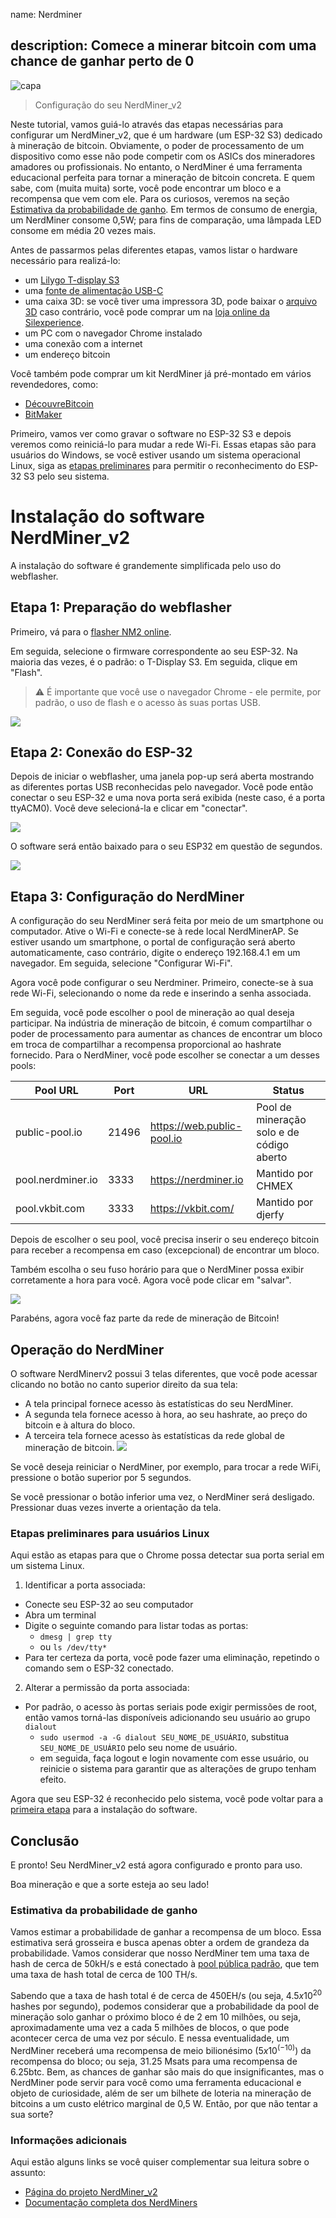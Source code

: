 name: Nerdminer

## description: Comece a minerar bitcoin com uma chance de ganhar perto de 0

![capa](assets/cover.jpeg)

> Configuração do seu NerdMiner_v2

Neste tutorial, vamos guiá-lo através das etapas necessárias para configurar um NerdMiner_v2, que é um hardware (um ESP-32 S3) dedicado à mineração de bitcoin.
Obviamente, o poder de processamento de um dispositivo como esse não pode competir com os ASICs dos mineradores amadores ou profissionais. No entanto, o NerdMiner é uma ferramenta educacional perfeita para tornar a mineração de bitcoin concreta. E quem sabe, com (muita muita) sorte, você pode encontrar um bloco e a recompensa que vem com ele. Para os curiosos, veremos na seção [Estimativa da probabilidade de ganho](#estimativa-da-probabilidade-de-ganho). Em termos de consumo de energia, um NerdMiner consome 0,5W; para fins de comparação, uma lâmpada LED consome em média 20 vezes mais.

Antes de passarmos pelas diferentes etapas, vamos listar o hardware necessário para realizá-lo:

- um [Lilygo T-display S3](https://lilygo.cc/products/t-display-s3)
- uma [fonte de alimentação USB-C](https://amzn.eu/d/gIOot90)
- uma caixa 3D: se você tiver uma impressora 3D, pode baixar o [arquivo 3D](https://www.printables.com/model/501547-nerdminer-v2-click-case-w-buttons) caso contrário, você pode comprar um na [loja online da Silexperience](https://silexperience.company.site/NerdMiner_V2-p544379757).
- um PC com o navegador Chrome instalado
- uma conexão com a internet
- um endereço bitcoin

Você também pode comprar um kit NerdMiner já pré-montado em vários revendedores, como:

- [DécouvreBitcoin](https://shop.decouvrebitcoin.com/products/nerd-miner?_pos=1&_psq=nerd&_ss=e&_v=1.0)
- [BitMaker](https://bitronics.store/shop/)

Primeiro, vamos ver como gravar o software no ESP-32 S3 e depois veremos como reiniciá-lo para mudar a rede Wi-Fi. Essas etapas são para usuários do Windows, se você estiver usando um sistema operacional Linux, siga as [etapas preliminares](#etapas-preliminares-para-usuários-linux) para permitir o reconhecimento do ESP-32 S3 pelo seu sistema.

# Instalação do software NerdMiner_v2

A instalação do software é grandemente simplificada pelo uso do webflasher.

## Etapa 1: Preparação do webflasher

Primeiro, vá para o [flasher NM2 online](https://bitmaker-hub.github.io/diyflasher/).

Em seguida, selecione o firmware correspondente ao seu ESP-32. Na maioria das vezes, é o padrão: o T-Display S3. Em seguida, clique em "Flash".

> ⚠️ É importante que você use o navegador Chrome - ele permite, por padrão, o uso de flash e o acesso às suas portas USB.

![](assets/webflasher.png)

## Etapa 2: Conexão do ESP-32

Depois de iniciar o webflasher, uma janela pop-up será aberta mostrando as diferentes portas USB reconhecidas pelo navegador.
Você pode então conectar o seu ESP-32 e uma nova porta será exibida (neste caso, é a porta ttyACM0). Você deve selecioná-la e clicar em "conectar".

![](assets/flasher-port-serial.png)

O software será então baixado para o seu ESP32 em questão de segundos.

![](assets/NM2-sucessfully-installed.png)

## Etapa 3: Configuração do NerdMiner

A configuração do seu NerdMiner será feita por meio de um smartphone ou computador.
Ative o Wi-Fi e conecte-se à rede local NerdMinerAP. Se estiver usando um smartphone, o portal de configuração será aberto automaticamente, caso contrário, digite o endereço 192.168.4.1 em um navegador.
Em seguida, selecione "Configurar Wi-Fi".

Agora você pode configurar o seu Nerdminer.
Primeiro, conecte-se à sua rede Wi-Fi, selecionando o nome da rede e inserindo a senha associada.

Em seguida, você pode escolher o pool de mineração ao qual deseja participar. Na indústria de mineração de bitcoin, é comum compartilhar o poder de processamento para aumentar as chances de encontrar um bloco em troca de compartilhar a recompensa proporcional ao hashrate fornecido.
Para o NerdMiner, você pode escolher se conectar a um desses pools:

| Pool URL          | Port  | URL                        | Status                                    |
| ----------------- | ----- | -------------------------- | ----------------------------------------- |
| public-pool.io    | 21496 | https://web.public-pool.io | Pool de mineração solo e de código aberto |
| pool.nerdminer.io | 3333  | https://nerdminer.io       | Mantido por CHMEX                         |
| pool.vkbit.com    | 3333  | https://vkbit.com/         | Mantido por djerfy                        |

Depois de escolher o seu pool, você precisa inserir o seu endereço bitcoin para receber a recompensa em caso (excepcional) de encontrar um bloco.

Também escolha o seu fuso horário para que o NerdMiner possa exibir corretamente a hora para você.
Agora você pode clicar em "salvar".

![](assets/wifi-configuration.jpg)

Parabéns, agora você faz parte da rede de mineração de Bitcoin!

## Operação do NerdMiner

O software NerdMinerv2 possui 3 telas diferentes, que você pode acessar clicando no botão no canto superior direito da sua tela:

- A tela principal fornece acesso às estatísticas do seu NerdMiner.
- A segunda tela fornece acesso à hora, ao seu hashrate, ao preço do bitcoin e à altura do bloco.
- A terceira tela fornece acesso às estatísticas da rede global de mineração de bitcoin.
  ![](assets/NM2-screens.png)

Se você deseja reiniciar o NerdMiner, por exemplo, para trocar a rede WiFi, pressione o botão superior por 5 segundos.

Se você pressionar o botão inferior uma vez, o NerdMiner será desligado. Pressionar duas vezes inverte a orientação da tela.

### Etapas preliminares para usuários Linux

Aqui estão as etapas para que o Chrome possa detectar sua porta serial em um sistema Linux.

1. Identificar a porta associada:

- Conecte seu ESP-32 ao seu computador
- Abra um terminal
- Digite o seguinte comando para listar todas as portas:
  - `dmesg | grep tty`
  - ou `ls /dev/tty*`
- Para ter certeza da porta, você pode fazer uma eliminação, repetindo o comando sem o ESP-32 conectado.

2. Alterar a permissão da porta associada:

- Por padrão, o acesso às portas seriais pode exigir permissões de root, então vamos torná-las disponíveis adicionando seu usuário ao grupo `dialout`
  - `sudo usermod -a -G dialout SEU_NOME_DE_USUÁRIO`, substitua `SEU_NOME_DE_USUÁRIO` pelo seu nome de usuário.
  - em seguida, faça logout e login novamente com esse usuário, ou reinicie o sistema para garantir que as alterações de grupo tenham efeito.

Agora que seu ESP-32 é reconhecido pelo sistema, você pode voltar para a [primeira etapa](#etape-1-preparation-du-webflasher) para a instalação do software.

## Conclusão

E pronto! Seu NerdMiner_v2 está agora configurado e pronto para uso.

Boa mineração e que a sorte esteja ao seu lado!

### Estimativa da probabilidade de ganho

Vamos estimar a probabilidade de ganhar a recompensa de um bloco. Essa estimativa será grosseira e busca apenas obter a ordem de grandeza da probabilidade.
Vamos considerar que nosso NerdMiner tem uma taxa de hash de cerca de 50kH/s e está conectado à [pool pública padrão](https://web.public-pool.io/#/), que tem uma taxa de hash total de cerca de 100 TH/s.

Sabendo que a taxa de hash total é de cerca de 450EH/s (ou seja, $4.5 x 10^20$ hashes por segundo), podemos considerar que a probabilidade da pool de mineração solo ganhar o próximo bloco é de 2 em 10 milhões, ou seja, aproximadamente uma vez a cada 5 milhões de blocos, o que pode acontecer cerca de uma vez por século. E nessa eventualidade, um NerdMiner receberá uma recompensa de meio bilionésimo ($5 x 10^(-10)$) da recompensa do bloco; ou seja, 31.25 Msats para uma recompensa de 6.25btc.
Bem, as chances de ganhar são mais do que insignificantes, mas o NerdMiner pode servir para você como uma ferramenta educacional e objeto de curiosidade, além de ser um bilhete de loteria na mineração de bitcoins a um custo elétrico marginal de 0,5 W. Então, por que não tentar a sua sorte?

### Informações adicionais

Aqui estão alguns links se você quiser complementar sua leitura sobre o assunto:

- [Página do projeto NerdMiner_v2](http://github.com/BitMaker-hub/NerdMiner_v2)
- [Documentação completa dos NerdMiners](https://docs.bitwater.ch/nerd-miner-v2/)
